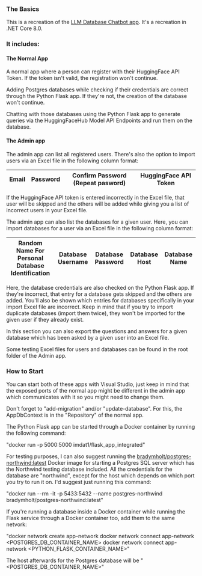 ### The Basics
This is a recreation of the [LLM Database Chatbot app](https://github.com/imdat1/LLM-Database-Chatbot-WebProgramming-Project). It's a recreation in .NET Core 8.0.

### It includes:
#### The Normal App
A normal app where a person can register with their HuggingFace API Token. If the token isn't valid, the registration won't continue. 

Adding Postgres databases while checking if their credentials are correct through the Python Flask app. If they're not, the creation of the database won't continue.

Chatting with those databases using the Python Flask app to generate queries via the HuggingFaceHub Model API Endpoints and run them on the database.

#### The Admin app
The admin app can list all registered users. There's also the option to import users via an Excel file in the following column format:

<table>
    <thead>
        <th>Email</th>
        <th>Password</th>
        <th>Confirm Password (Repeat pasword)</th>
        <th>HuggingFace API Token</th>
    </thead>
</table>

If the HuggingFace API token is entered incorrectly in the Excel file, that user will be skipped and the others will be added while giving you a list of incorrect users in your Excel file.

The admin app can also list the databases for a given user. Here, you can import databases for a user via an Excel file in the following column format:

<table>
    <thead>
        <th>Random Name For Personal Database Identification</th>
        <th>Database Username</th>
        <th>Database Password</th>
        <th>Database Host</th>
        <th>Database Name</th>
    </thead>
</table>

Here, the database credentials are also checked on the Python Flask app. If they're incorrect, that entry for a database gets skipped and the others are added. You'll also be shown which entries for databases specifically in your import Excel file are incorrect. Keep in mind that if you try to import duplicate databases (import them twice), they won't be imported for the given user if they already exist.

In this section you can also export the questions and answers for a given database which has been asked by a given user into an Excel file. 

Some testing Excel files for users and databases can be found in the root folder of the Admin app. 

### How to Start
You can start both of these apps with Visual Studio, just keep in mind that the exposed ports of the normal app might be different in the admin app which communicates with it so you might need to change them.

Don't forget to "add-migration" and/or "update-database". For this, the AppDbContext is in the "Repository" of the normal app.

The Python Flask app can be started through a Docker container by running the following command:

"docker run -p 5000:5000 imdat1/flask_app_integrated"

For testing purposes, I can also suggest running the [bradymholt/postgres-northwind:latest](https://github.com/bradymholt/docker-postgresql-northwind) Docker image for starting a Postgres SQL server which has the Northwind testing database included. All the credentials for the database are "northwind", except for the host which depends on which port you try to run it on. I'd suggest just running this command:

"docker run --rm -it -p 5433:5432 --name postgres-northwind bradymholt/postgres-northwind:latest"

If you're running a database inside a Docker container while running the Flask service through a Docker container too, add them to the same netvork:

"docker network create app-network
docker network connect app-network <POSTGRES_DB_CONTAINER_NAME>
docker network connect app-network <PYTHON_FLASK_CONTAINER_NAME>"

The host afterwards for the Postgres database will be "<POSTGRES_DB_CONTAINER_NAME>"

